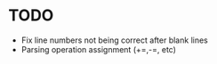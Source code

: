 # TODO

- Fix line numbers not being correct after blank lines
- Parsing operation assignment (+=,-=, etc)
